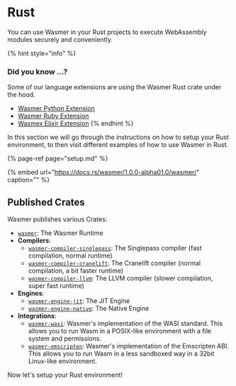 # Rust

You can use Wasmer in your Rust projects to execute WebAssembly modules securely and conveniently.

{% hint style="info" %}
### Did you know ...?

Some of our language extensions are using the Wasmer Rust crate under the hood.

* [Wasmer Python Extension](https://github.com/wasmerio/wasmer-python)
* [Wasmer Ruby Extension](https://github.com/wasmerio/wasmer-ruby)
* [Wasmex Elixir Extension](https://github.com/tessi/wasmex)
{% endhint %}

In this section we will go through the instructions on how to setup your Rust environment, to then visit different examples of how to use Wasmer in Rust.

{% page-ref page="setup.md" %}

{% embed url="https://docs.rs/wasmer/1.0.0-alpha01.0/wasmer/" caption="" %}

## Published Crates

Wasmer publishes various Crates:

* [`wasmer`](https://crates.io/crates/wasmer/): The Wasmer Runtime
* **Compilers**:
  * [`wasmer-compiler-singlepass`](https://crates.io/crates/wasmer-compiler-singlepass): The Singlepass compiler \(fast compilation, normal runtime\)
  * [`wasmer-compiler-cranelift`](https://crates.io/crates/wasmer-compiler-cranelift): The Cranelift compiler \(normal compilation, a bit faster runtime\)
  * [`wasmer-compiler-llvm`](https://crates.io/crates/wasmer-compiler-llvm): The LLVM compiler \(slower compilation, super fast runtime\)
* **Engines**:
  * [`wasmer-engine-jit`](https://crates.io/crates/wasmer-engine-jit): The JIT Engine
  * [`wasmer-engine-native`](https://crates.io/crates/wasmer-engine-native): The Native Engine
* **Integrations**:
  * [`wasmer-wasi`](https://crates.io/crates/wasmer-wasi): Wasmer's implementation of the WASI standard. This allows you to run Wasm in a POSIX-like environment with a file system and permissions.
  * [`wasmer-emscripten`](https://crates.io/crates/wasmer-emscripten): Wasmer's implementation of the Emscripten ABI. This allows you to run Wasm in a less sandboxed way in a 32bit Linux-like environment.

Now let's setup your Rust environment!


